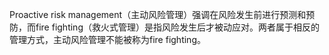 Proactive risk management（主动风险管理）强调在风险发生前进行预测和预防，而fire fighting（救火式管理）是指风险发生后才被动应对。两者属于相反的管理方式，主动风险管理不能被称为fire fighting。